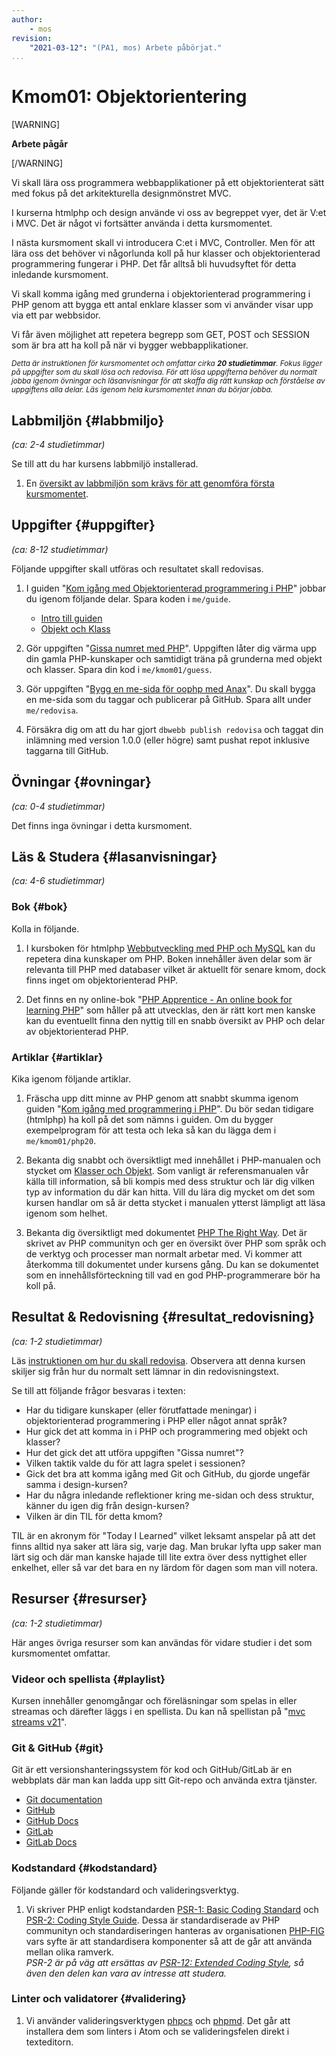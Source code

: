 ```yaml
---
author:
    - mos
revision:
    "2021-03-12": "(PA1, mos) Arbete påbörjat."
...
```

Kmom01: Objektorientering
==================================

[WARNING]

**Arbete pågår**

[/WARNING]

Vi skall lära oss programmera webbapplikationer på ett objektorienterat sätt med fokus på det arkitekturella designmönstret MVC.

I kurserna htmlphp och design använde vi oss av begreppet vyer, det är V:et i MVC. Det är något vi fortsätter använda i detta kursmomentet.

I nästa kursmoment skall vi introducera C:et i MVC, Controller. Men för att lära oss det behöver vi någorlunda koll på hur klasser och objektorienterad programmering fungerar i PHP. Det får alltså bli huvudsyftet för detta inledande kursmoment.

Vi skall komma igång med grunderna i objektorienterad programmering i PHP genom att bygga ett antal enklare klasser som vi använder visar upp via ett par webbsidor.

Vi får även möjlighet att repetera begrepp som GET, POST och SESSION som är bra att ha koll på när vi bygger webbapplikationer.

<small><i>Detta är instruktionen för kursmomentet och omfattar cirka **20 studietimmar**. Fokus ligger på uppgifter som du skall lösa och redovisa. För att lösa uppgifterna behöver du normalt jobba igenom övningar och läsanvisningar för att skaffa dig rätt kunskap och förståelse av uppgiftens alla delar. Läs igenom hela kursmomentet innan du börjar jobba.</i></small>

<!-- more -->



Labbmiljön  {#labbmiljo}
---------------------------------

*(ca: 2-4 studietimmar)*

Se till att du har kursens labbmiljö installerad.

1. En [översikt av labbmiljön som krävs för att genomföra första kursmomentet](./../installera-labbmiljo).



<!--stop-->



Uppgifter {#uppgifter}
-------------------------------------------

*(ca: 8-12 studietimmar)*

Följande uppgifter skall utföras och resultatet skall redovisas.

1. I guiden "[Kom igång med Objektorienterad programmering i PHP](guide/kom-igang-med-objektorienterad-programmering-i-php)" jobbar du igenom följande delar. Spara koden i `me/guide`.
    * [Intro till guiden](guide/kom-igang-med-objektorienterad-programmering-i-php/intro-till-guiden)
    * [Objekt och Klass](guide/kom-igang-med-objektorienterad-programmering-i-php/objekt-och-klass)

1. Gör uppgiften "[Gissa numret med PHP](uppgift/gissa-numret-med-php)". Uppgiften låter dig värma upp din gamla PHP-kunskaper och samtidigt träna på grunderna med objekt och klasser. Spara din kod i `me/kmom01/guess`.

1. Gör uppgiften "[Bygg en me-sida för oophp med Anax](uppgift/bygg-en-me-sida-for-oophp-med-anax)". Du skall bygga en me-sida som du taggar och publicerar på GitHub. Spara allt under `me/redovisa`.

1. Försäkra dig om att du har gjort `dbwebb publish redovisa` och taggat din inlämning med version 1.0.0 (eller högre) samt pushat repot inklusive taggarna till GitHub.



Övningar  {#ovningar}
-------------------------------------------

*(ca: 0-4 studietimmar)*

Det finns inga övningar i detta kursmoment.



Läs & Studera  {#lasanvisningar}
---------------------------------

*(ca: 4-6 studietimmar)*



### Bok {#bok}

Kolla in följande.

1. I kursboken för htmlphp [Webbutveckling med PHP och MySQL](kunskap/boken-webbutveckling-med-php-och-mysql) kan du repetera dina kunskaper om PHP. Boken innehåller även delar som är relevanta till PHP med databaser vilket är aktuellt för senare kmom, dock finns inget om objektorienterad PHP.

1. Det finns en ny online-bok "[PHP Apprentice - An online book for learning PHP](https://phpapprentice.com/)" som håller på att utvecklas, den är rätt kort men kanske kan du eventuellt finna den nyttig till en snabb översikt av PHP och delar av objektorienterad PHP.



### Artiklar {#artiklar}

Kika igenom följande artiklar.

1. Fräscha upp ditt minne av PHP genom att snabbt skumma igenom guiden "[Kom igång med programmering i PHP](guide/kom-igang-med-programmering-i-php)". Du bör sedan tidigare (htmlphp) ha koll på det som nämns i guiden. Om du bygger exempelprogram för att testa och leka så kan du lägga dem i `me/kmom01/php20`.

1. Bekanta dig snabbt och översiktligt med innehållet i PHP-manualen och stycket om [Klasser och Objekt](https://www.php.net/manual/en/language.oop5.php). Som vanligt är referensmanualen vår källa till information, så bli kompis med dess struktur och lär dig vilken typ av information du där kan hitta. Vill du lära dig mycket om det som kursen handlar om så är detta stycket i manualen ytterst lämpligt att läsa igenom som helhet.

1. Bekanta dig översiktligt med dokumentet [PHP The Right Way](http://www.phptherightway.com/). Det är skrivet av PHP communityn och ger en översikt över PHP som språk och de verktyg och processer man normalt arbetar med. Vi kommer att återkomma till dokumentet under kursens gång. Du kan se dokumentet som en innehållsförteckning till vad en god PHP-programmerare bör ha koll på.



Resultat & Redovisning  {#resultat_redovisning}
-----------------------------------------------

*(ca: 1-2 studietimmar)*

Läs [instruktionen om hur du skall redovisa](./../redovisa). Observera att denna kursen skiljer sig från hur du normalt sett lämnar in din redovisningstext.

Se till att följande frågor besvaras i texten:

* Har du tidigare kunskaper (eller förutfattade meningar) i objektorienterad programmering i PHP eller något annat språk?
* Hur gick det att komma in i PHP och programmering med objekt och klasser?
* Hur det gick det att utföra uppgiften "Gissa numret"?
* Vilken taktik valde du för att lagra spelet i sessionen?
* Gick det bra att komma igång med Git och GitHub, du gjorde ungefär samma i design-kursen?
* Har du några inledande reflektioner kring me-sidan och dess struktur, känner du igen dig från design-kursen?
* Vilken är din TIL för detta kmom?

TIL är en akronym för "Today I Learned" vilket leksamt anspelar på att det finns alltid nya saker att lära sig, varje dag. Man brukar lyfta upp saker man lärt sig och där man kanske hajade till lite extra över dess nyttighet eller enkelhet, eller så var det bara en ny lärdom för dagen som man vill notera.



Resurser  {#resurser}
---------------------------------

*(ca: 1-2 studietimmar)*

Här anges övriga resurser som kan användas för vidare studier i det som kursmomentet omfattar.



### Videor och spellista {#playlist}

Kursen innehåller genomgångar och föreläsningar som spelas in eller streamas och därefter läggs i en spellista. Du kan nå spellistan på "[mvc streams v21](https://www.youtube.com/playlist?list=PLKtP9l5q3ce_cbYbdnzKKF8-4igef73u6)".



### Git & GitHub {#git}

Git är ett versionshanteringssystem för kod och GitHub/GitLab är en webbplats där man kan ladda upp sitt Git-repo och använda extra tjänster.

* [Git documentation](https://git-scm.com/doc)
* [GitHub](https://github.com/)
* [GitHub Docs](https://docs.github.com/en)
* [GitLab](https://gitlab.com/)
* [GitLab Docs](https://docs.gitlab.com/)



### Kodstandard {#kodstandard}

Följande gäller för kodstandard och valideringsverktyg.

1. Vi skriver PHP enligt kodstandarden [PSR-1: Basic Coding Standard](http://www.php-fig.org/psr/psr-1/) och [PSR-2: Coding Style Guide](http://www.php-fig.org/psr/psr-2/). Dessa är standardiserade av PHP communityn och standardiseringen hanteras av organisationen [PHP-FIG](https://www.php-fig.org/) vars syfte är att standardisera komponenter så att de går att använda mellan olika ramverk.  
_PSR-2 är på väg att ersättas av [PSR-12: Extended Coding Style](https://www.php-fig.org/psr/psr-12/), så även den delen kan vara av intresse att studera._



### Linter och validatorer {#validering}

1. Vi använder valideringsverktygen [phpcs](https://github.com/squizlabs/PHP_CodeSniffer/wiki) och [phpmd](https://phpmd.org/). Det går att installera dem som linters i Atom och se valideringsfelen direkt i texteditorn.

<!-- phpstan? -->
